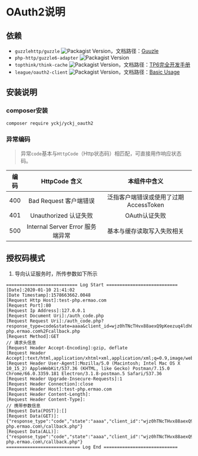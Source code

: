 # OAuth2说明
## 依赖

* `guzzlehttp/guzzle` ![Packagist Version](https://img.shields.io/packagist/v/guzzlehttp/guzzle)，文档路径：[Guuzle](https://guzzle-cn.readthedocs.io/zh_CN/latest/request-options.html)
* `php-http/guzzle6-adapter` ![Packagist Version](https://img.shields.io/packagist/v/php-http/guzzle6-adapter)
* `topthink/think-cache` ![Packagist Version](https://img.shields.io/packagist/v/topthink/think-cache)，文档路径：[TP6完全开发手册](https://www.kancloud.cn/manual/thinkphp6_0/1037634)
* `league/oauth2-client` ![Packagist Version](https://img.shields.io/packagist/v/league/oauth2-client)，文档路径：[Basic Usage](https://oauth2-client.thephpleague.com/usage/)

## 安装说明
### composer安装

```bash
composer require yckj/yckj_oauth2
```

### 异常编码

> 异常`code`基本与`HttpCode`（Http状态码）相匹配，可直接用作响应状态码。

编码 | HttpCode 含义 | 本组件中含义
:---: | :---: | :---:
400 | Bad Request 客户端错误 | 泛指客户端错误或使用了过期AccessToken
401 | Unauthorized 认证失败 | OAuth认证失败
500 | Internal Server Error 服务端异常 | 基本与缓存读取写入失败相关

## 授权码模式

1. 导向认证服务时，所传参数如下所示

```log
=========================== Log Start ===========================
[Date]:2020-01-10 21:41:02
[Date Timestamp]:1578663662.0048
[Request Http Host]:test-php.ermao.com
[Request Port]:80
[Request Ip Address]:127.0.0.1
[Request Document Uri]:/auth_code.php
[Request Request Uri]:/auth_code.php?response_type=code&state=aaaa&client_id=wjz0hTNcTHvx88aexQ9pKeezuq4ldhGe&scope=user_info&redirect_uri=http%3A%2F%2Ftest-php.ermao.com%2Fcallback.php
[Request Method]:GET
// 请求头信息
[Request Header Accept-Encoding]:gzip, deflate
[Request Header Accept]:text/html,application/xhtml+xml,application/xml;q=0.9,image/webp,image/apng,*/*;q=0.8
[Request Header User-Agent]:Mozilla/5.0 (Macintosh; Intel Mac OS X 10_15_2) AppleWebKit/537.36 (KHTML, like Gecko) Postman/7.15.0 Chrome/66.0.3359.181 Electron/3.1.8-postman.5 Safari/537.36
[Request Header Upgrade-Insecure-Requests]:1
[Request Header Connection]:close
[Request Header Host]:test-php.ermao.com
[Request Header Content-Length]:
[Request Header Content-Type]:
// 携带参数信息
[Request Data(POST)]:[]
[Request Data(GET)]:{"response_type":"code","state":"aaaa","client_id":"wjz0hTNcTHvx88aexQ9pKeezuq4ldhGe","scope":"user_info","redirect_uri":"http:\/\/test-php.ermao.com\/callback.php"}
[Request Data(ALL)]:{"response_type":"code","state":"aaaa","client_id":"wjz0hTNcTHvx88aexQ9pKeezuq4ldhGe","scope":"user_info","redirect_uri":"http:\/\/test-php.ermao.com\/callback.php"}
============================ Log End ============================
```